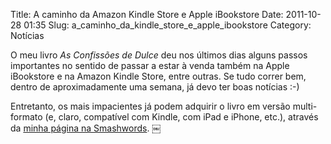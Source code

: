 Title: A caminho da Amazon Kindle Store e Apple iBookstore
Date: 2011-10-28 01:35
Slug: a_caminho_da_kindle_store_e_apple_ibookstore
Category: Notícias

O meu livro *As Confissões de Dulce* deu nos últimos dias alguns passos importantes no sentido de passar a estar à venda também na Apple iBookstore e na Amazon Kindle Store, entre outras. Se tudo correr bem, dentro de aproximadamente uma semana, já devo ter boas notícias :-) 

Entretanto, os mais impacientes já podem adquirir o livro em versão multi-formato (e, claro, compatível com Kindle, com iPad e iPhone, etc.), através da [minha página na Smashwords](http://www.smashwords.com/books/view/96652?ref=victordomingos).
￼